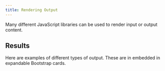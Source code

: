 ```yaml
---
title: Rendering Output
---
```


Many different JavaScript libraries can be used to render input or output content. 

<div id="input"></div>

## Results

Here are examples of different types of output. These are in embedded in expandable Bootstrap cards.

<div id="mdpad"></div>


<script src="/js/mdpad-0.1.0.min.js"></script>

<!-- <script crossorigin src="https://unpkg.com/mithril/mithril.js"></script> -->
<script crossorigin src="https://cdnjs.cloudflare.com/ajax/libs/mithril/2.0.4/mithril.min.js"></script>
<script src="https://code.jquery.com/jquery-3.4.1.min.js" integrity="sha256-CSXorXvZcTkaix6Yvo6HppcZGetbYMGWSFlBw8HfCJo=" crossorigin="anonymous"></script>
<script src="https://stackpath.bootstrapcdn.com/bootstrap/4.1.3/js/bootstrap.min.js" integrity="sha384-ChfqqxuZUCnJSK3+MXmPNIyE6ZbWh2IMqE241rYiqJxyMiZ6OW/JmZQ5stwEULTy" crossorigin="anonymous"></script>
<script src="https://cdn.plot.ly/plotly-1.52.2.min.js"></script>
<script src="https://cdn.jsdelivr.net/npm/vega@5.9.1"></script>
<script src="https://cdn.jsdelivr.net/npm/vega-lite@4.1.1"></script>
<script src="https://cdn.jsdelivr.net/npm/vega-embed@6.2.2"></script>

<script>


// function panelsection(title, idout) {
//   var idref = "ref" + Math.random().toString().substring(2,15);
//   return m(".panel.panel-default",
//             m(".panel-heading",
//               m(".panel-title",
//                 m("a.accordion-toggle", {"data-toggle":"collapse" href:"#" + idref}, title,))),
//             m(".panel-collapse.collapse.in#" + idref,
//               m(".panel-body",
//                 m("pre.jsplain#" + idout,))));
// }

function card(title, content, doshow) {
  var idref = "ref" + Math.random().toString().substring(2,15);
  return m(".card",
            m(".card-header",
              m(".mb-0",
                m("button.btn.btn-link", {"data-toggle":"collapse", "data-target":"#" + idref}, title, ))),
            m(".collapse" + (doshow ? ".show" : "") + "#" + idref,
              m(".card-body", content, )));
}

var vegaspec = {
  "$schema": "https://vega.github.io/schema/vega-lite/v4.json",
  "description": "A scatterplot showing horsepower and miles per gallons.",
  "data": {"url": "https://vega.github.io/vega-lite/examples/data/cars.json"},
  "mark": "point",
  "encoding": {
    "x": {"field": "Horsepower", "type": "quantitative"},
    "y": {"field": "Miles_per_Gallon", "type": "quantitative"},
    "color": {"field": "Origin", "type": "nominal"},
    "shape": {"field": "Origin", "type": "nominal"}
  }
}

function mdpad_init() {
    m.render(document.getElementById("input"), 
      m(".form-group",
        m("label.col-sm-7.col-form-label", "Number input"),
        m(".col-sm-4", 
          m("input.form-control", {mdpad:"A", type:"number", value:10}))));
}

function make_table(tbl) {
    var keys = Object.getOwnPropertyNames(tbl);
    var idx = Array(keys.length).fill()
    var rows = []
    for (i = 0; i < tbl[keys[1]].length; i++) {
        var cells = []
        for (j = 0; j < keys.length; j++) {
            cells.push(m("td", tbl[keys[j]][i]))
        }
        rows.push(m("tr", cells))
    }
    return m("table.table.table-striped",
             m("tr", keys.map((x) => m("th", x))),
             rows)
}

var tbl = {
    a: [10, 20, 50, 99],
    b: ["apple", "apple", "banana", "apple"],
    c: [1.3, 99, -3.3, 0.0]}

function mdpad_update() {
    m.render(document.getElementById("mdpad"), 
      m("", 
        card("HTML text", m("span", "hello ", m("b", "world")), true),
        card("Plain text", "hello world"),
        card("Vega scatter plot", m("#vis")),
        card("Plotly-js histogram", m("#hist")),
        card("Table", make_table(tbl)),
        ));
    vegaEmbed('#vis', vegaspec);
    var x = [];
    for (var i = 0; i < 500; i ++) {
    	x[i] = Math.random();
    }
    Plotly.newPlot('hist', [{x: x, type: "histogram"}]);
}

</script>

